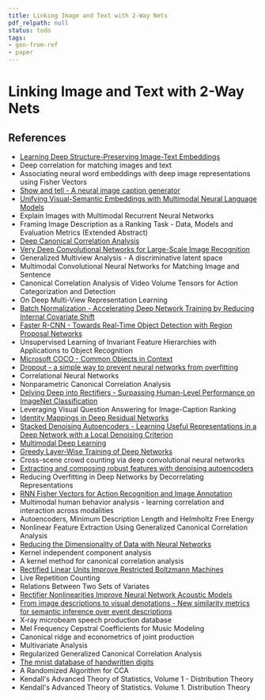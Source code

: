 ```yaml
---
title: Linking Image and Text with 2-Way Nets
pdf_relpath: null
status: todo
tags:
- gen-from-ref
- paper
---
```


# Linking Image and Text with 2-Way Nets

## References

- [Learning Deep Structure-Preserving Image-Text Embeddings](./learning-deep-structure-preserving-image-text-embeddings.md)
- Deep correlation for matching images and text
- Associating neural word embeddings with deep image representations using Fisher Vectors
- [Show and tell - A neural image caption generator](./show-and-tell-a-neural-image-caption-generator.md)
- [Unifying Visual-Semantic Embeddings with Multimodal Neural Language Models](./unifying-visual-semantic-embeddings-with-multimodal-neural-language-models.md)
- Explain Images with Multimodal Recurrent Neural Networks
- Framing Image Description as a Ranking Task - Data, Models and Evaluation Metrics (Extended Abstract)
- [Deep Canonical Correlation Analysis](./deep-canonical-correlation-analysis.md)
- [Very Deep Convolutional Networks for Large-Scale Image Recognition](./very-deep-convolutional-networks-for-large-scale-image-recognition.md)
- Generalized Multiview Analysis - A discriminative latent space
- Multimodal Convolutional Neural Networks for Matching Image and Sentence
- Canonical Correlation Analysis of Video Volume Tensors for Action Categorization and Detection
- On Deep Multi-View Representation Learning
- [Batch Normalization - Accelerating Deep Network Training by Reducing Internal Covariate Shift](./batch-normalization-accelerating-deep-network-training-by-reducing-internal-covariate-shift.md)
- [Faster R-CNN - Towards Real-Time Object Detection with Region Proposal Networks](./faster-r-cnn-towards-real-time-object-detection-with-region-proposal-networks.md)
- Unsupervised Learning of Invariant Feature Hierarchies with Applications to Object Recognition
- [Microsoft COCO - Common Objects in Context](./microsoft-coco-common-objects-in-context.md)
- [Dropout - a simple way to prevent neural networks from overfitting](./dropout-a-simple-way-to-prevent-neural-networks-from-overfitting.md)
- Correlational Neural Networks
- Nonparametric Canonical Correlation Analysis
- [Delving Deep into Rectifiers - Surpassing Human-Level Performance on ImageNet Classification](./delving-deep-into-rectifiers-surpassing-human-level-performance-on-imagenet-classification.md)
- Leveraging Visual Question Answering for Image-Caption Ranking
- [Identity Mappings in Deep Residual Networks](./identity-mappings-in-deep-residual-networks.md)
- [Stacked Denoising Autoencoders - Learning Useful Representations in a Deep Network with a Local Denoising Criterion](./stacked-denoising-autoencoders-learning-useful-representations-in-a-deep-network-with-a-local-denoising-criterion.md)
- [Multimodal Deep Learning](./multimodal-deep-learning.md)
- [Greedy Layer-Wise Training of Deep Networks](./greedy-layer-wise-training-of-deep-networks.md)
- Cross-scene crowd counting via deep convolutional neural networks
- [Extracting and composing robust features with denoising autoencoders](./extracting-and-composing-robust-features-with-denoising-autoencoders.md)
- Reducing Overfitting in Deep Networks by Decorrelating Representations
- [RNN Fisher Vectors for Action Recognition and Image Annotation](./rnn-fisher-vectors-for-action-recognition-and-image-annotation.md)
- Multimodal human behavior analysis - learning correlation and interaction across modalities
- Autoencoders, Minimum Description Length and Helmholtz Free Energy
- Nonlinear Feature Extraction Using Generalized Canonical Correlation Analysis
- [Reducing the Dimensionality of Data with Neural Networks](./reducing-the-dimensionality-of-data-with-neural-networks.md)
- Kernel independent component analysis
- A kernel method for canonical correlation analysis
- [Rectified Linear Units Improve Restricted Boltzmann Machines](./rectified-linear-units-improve-restricted-boltzmann-machines.md)
- Live Repetition Counting
- Relations Between Two Sets of Variates
- [Rectifier Nonlinearities Improve Neural Network Acoustic Models](./rectifier-nonlinearities-improve-neural-network-acoustic-models.md)
- [From image descriptions to visual denotations - New similarity metrics for semantic inference over event descriptions](./from-image-descriptions-to-visual-denotations-new-similarity-metrics-for-semantic-inference-over-event-descriptions.md)
- X‐ray microbeam speech production database
- Mel Frequency Cepstral Coefficients for Music Modeling
- Canonical ridge and econometrics of joint production
- Multivariate Analysis
- Regularized Generalized Canonical Correlation Analysis
- [The mnist database of handwritten digits](./the-mnist-database-of-handwritten-digits.md)
- A Randomized Algorithm for CCA
- Kendall's Advanced Theory of Statistics, Volume 1 - Distribution Theory
- Kendall's Advanced Theory of Statistics. Volume 1. Distribution Theory
